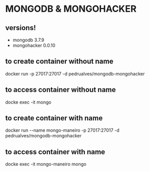 # MONGODB & MONGOHACKER

## versions!
* mongodb 3.7.9
* mongohacker 0.0.10

## to create container without name
docker run -p 27017:27017 -d pedrualves/mongodb-mongohacker

## to access container without name
docke exec -it <id or custom name> mongo

## to create container with name
docker run --name mongo-maneiro -p 27017:27017 -d pedrualves/mongodb-mongohacker

## to access container with name
docke exec -it mongo-maneiro mongo
